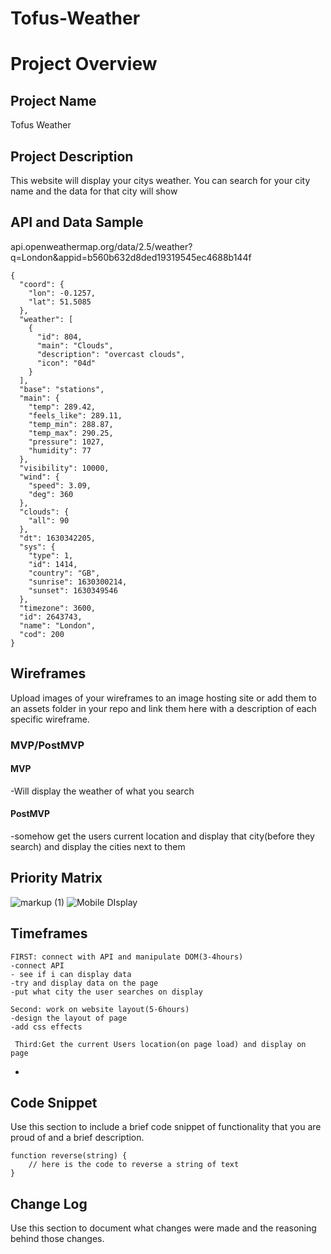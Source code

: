 # Tofus-Weather

# Project Overview

## Project Name

Tofus Weather

## Project Description
This website will display your citys weather. You can search for your city name and the data for that city will show
## API and Data Sample

api.openweathermap.org/data/2.5/weather?q=London&appid=b560b632d8ded19319545ec4688b144f
```
{
  "coord": {
    "lon": -0.1257,
    "lat": 51.5085
  },
  "weather": [
    {
      "id": 804,
      "main": "Clouds",
      "description": "overcast clouds",
      "icon": "04d"
    }
  ],
  "base": "stations",
  "main": {
    "temp": 289.42,
    "feels_like": 289.11,
    "temp_min": 288.87,
    "temp_max": 290.25,
    "pressure": 1027,
    "humidity": 77
  },
  "visibility": 10000,
  "wind": {
    "speed": 3.09,
    "deg": 360
  },
  "clouds": {
    "all": 90
  },
  "dt": 1630342205,
  "sys": {
    "type": 1,
    "id": 1414,
    "country": "GB",
    "sunrise": 1630300214,
    "sunset": 1630349546
  },
  "timezone": 3600,
  "id": 2643743,
  "name": "London",
  "cod": 200
}
```
## Wireframes

Upload images of your wireframes to an image hosting site or add them to an assets folder in your repo and link them here with a description of each specific wireframe.

### MVP/PostMVP


#### MVP 
-Will display the weather of what you search

#### PostMVP  

-somehow get the users current location and display that city(before they search) and display the cities next to them

## Priority Matrix

![markup (1)](https://user-images.githubusercontent.com/88213280/131382068-7c4cb9d2-e898-488b-8d2a-d48da4fb2516.jpg)
![Mobile DIsplay](https://user-images.githubusercontent.com/88213280/131390383-4cd91132-8e51-4312-8095-001c40f62d25.jpg)

## Timeframes


	FIRST: connect with API and manipulate DOM(3-4hours)
	-connect API
	- see if i can display data
	-try and display data on the page
	-put what city the user searches on display

	Second: work on website layout(5-6hours)
	-design the layout of page
	-add css effects

	 Third:Get the current Users location(on page load) and display on page
-



## Code Snippet

Use this section to include a brief code snippet of functionality that you are proud of and a brief description.  

```
function reverse(string) {
	// here is the code to reverse a string of text
}
```

## Change Log
 Use this section to document what changes were made and the reasoning behind those changes.  
